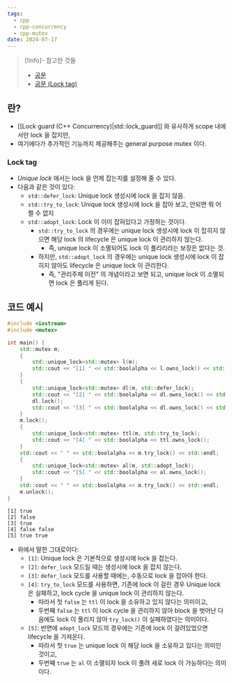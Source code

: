 ```yaml
---
tags:
  - cpp
  - cpp-concurrency
  - cpp-mutex
date: 2024-07-17
---
```

> [!info]- 참고한 것들
> - [공문](https://en.cppreference.com/w/cpp/thread/unique_lock)
> - [공문 (Lock tag)](https://en.cppreference.com/w/cpp/thread/lock_tag)

## 란?

- [[Lock guard (C++ Concurrency)|std::lock_guard]] 와 유사하게 scope 내에서만 lock 을 잡지만,
- 여기에다가 추가적인 기능까지 제공해주는 general purpose mutex 이다.

### Lock tag

- *Unique lock* 에서는 lock 을 언제 잡는지를 설정해 줄 수 있다.
- 다음과 같은 것이 있다:
	- `std::defer_lock`: Unique lock 생성시에 lock 을 잡지 않음.
	- `std::try_to_lock`: Unique lock 생성시에 lock 을 잡아 보고, 안되면 뭐 어쩔 수 없지
	- `std::adopt_lock`: Lock 이 이미 잡혀있다고 가정하는 것이다.
		- `std::try_to_lock` 의 경우에는 unique lock 생성시에 lock 이 잡히지 않으면 해당 lock 의 lifecycle 은 unique lock 이 관리하지 않는다.
			- 즉, unique lock 이 소멸되어도 lock 이 풀리리라는 보장은 없다는 것.
		- 하지만, `std::adopt_lock` 의 경우에는 unique lock 생성시에 lock 이 잡히지 않아도 lifecycle 은 unique lock 이 관리한다.
			- 즉, "관리주체 이전" 의 개념이라고 보면 되고, unique lock 이 소멸되면 lock 은 풀리게 된다.

## 코드 예시

```cpp
#include <iostream>
#include <mutex>

int main() {
	std::mutex m;
	{
		std::unique_lock<std::mutex> l(m);
		std::cout << "[1] " << std::boolalpha << l.owns_lock() << std::endl;
	}
	{
		std::unique_lock<std::mutex> dl(m, std::defer_lock);
		std::cout << "[2] " << std::boolalpha << dl.owns_lock() << std::endl;
		dl.lock();
		std::cout << "[3] " << std::boolalpha << dl.owns_lock() << std::endl;
	}
	m.lock();
	{
		std::unique_lock<std::mutex> ttl(m, std::try_to_lock);
		std::cout << "[4] " << std::boolalpha << ttl.owns_lock();
	}
	std::cout << " " << std::boolalpha << m.try_lock() << std::endl;
	{
		std::unique_lock<std::mutex> al(m, std::adopt_lock);
		std::cout << "[5] " << std::boolalpha << al.owns_lock();
	}
	std::cout << " " << std::boolalpha << m.try_lock() << std::endl;
	m.unlock();
}
```

```
[1] true
[2] false
[3] true
[4] false false
[5] true true
```

- 위에서 말한 그대로이다:
	- `[1]`: Unique lock 은 기본적으로 생성시에 lock 을 잡는다.
	- `[2]`: `defer_lock` 모드일 때는 생성시에 lock 을 잡지 않는다.
	- `[3]`: `defer_lock` 모드를 사용할 때에는, 수동으로 lock 을 잡아야 한다.
	- `[4]`: `try_to_lock` 모드를 사용하면, 기존에 lock 이 걸린 경우 Unique lock 은 실패하고, lock cycle 을 unique lock 이 관리하지 않는다.
		- 따라서 첫 `false` 는 `ttl` 이 lock 을 소유하고 있지 않다는 의미이고,
		- 두번째 `false` 는 `ttl` 이 lock cycle 을 관리하지 않아 block 을 벗어난 다음에도 lock 이 풀리지 않아 `try_lock()` 이 실패하였다는 의미이다.
	- `[5]`: 반면에 `adopt_lock` 모드의 경우에는 기존에 lock 이 걸려있었으면 lifecycle 을 가져온다.
		- 따라서 첫 `true` 는 unique lock 이 해당 lock 을 소유하고 있다는 의미인 것이고,
		- 두번째 `true` 는 `al` 이 소멸되자 lock 이 풀려 새로 lock 이 가능하다는 의미이다.